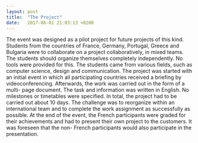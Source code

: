 ```yaml
---
layout: post
title:  "The Project"
date:   2017-06-01 21:03:13 +0200
---
```

The event was designed as a pilot project for future projects of this kind. Students from the countries
of France, Germany, Portugal, Greece and Bulgaria were to collaborate on a project collaboratively, in
mixed teams. The students should organize themselves completely independently. No tools were
provided for this. The students came from various fields, such as computer science, design and
communication. The project was started with an initial event in which all participating countries
received a briefing by videoconferencing. Afterwards, the work was carried out in the form of a multi-
page document. The task and information was written in English.
No milestones or timetables were specified. In total, the project had to be carried out about 10 days.
The challenge was to reorganize within an international team and to complete the work assignment
as successfully as possible. At the end of the event, the French participants were graded for their
achievements and had to present their own project to the customers. It was foreseen that the non-
French participants would also participate in the presentation.